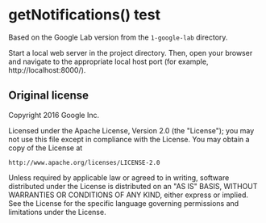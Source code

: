 # getNotifications() test

Based on the Google Lab version from the `1-google-lab` directory.

Start a local web server in the project directory. Then, open your browser 
and navigate to the appropriate local host port (for example, http://localhost:8000/).

## Original license

Copyright 2016 Google Inc.

Licensed under the Apache License, Version 2.0 (the "License");
you may not use this file except in compliance with the License.
You may obtain a copy of the License at

    http://www.apache.org/licenses/LICENSE-2.0

Unless required by applicable law or agreed to in writing, software
distributed under the License is distributed on an "AS IS" BASIS,
WITHOUT WARRANTIES OR CONDITIONS OF ANY KIND, either express or implied.
See the License for the specific language governing permissions and
limitations under the License.
